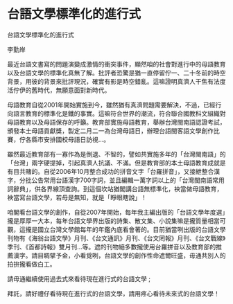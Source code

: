 # 台語文學標準化的進行式

台語文學標準化的進行式
 
李勤岸
 
最近台語文書寫的問題演變成激情的衝突事件，顯然咱的社會對進行中的母語教育以及台語文學的標準化真無了解。批評者恐驚是猶一直停留佇一、二十冬前的時空背景，用彼的背景來批評現況，確實有影是時空錯亂。這嘛證明真濟人干焦有法度活佇伊的舊時代，無願意面對新時代。
 
母語教育自從2001年開始實施到今，雖然猶有真濟問題需要解決，不過，已經行向語言教育的標準化是鐵的事實。這嘛符合世界的潮流，符合聯合國教科文組織對母語教育以及母語保存的呼籲。教育部實施母語教育，舉辦台灣閩南語認證考試，頒發本土母語貢獻獎，製定二月二一為台灣母語日，辦理台語閩客語文學創作比賽，佇各縣市安排國校母語日訪視…。
 
 
 
雖然最近教育部有一寡作為是倒退、不智的，譬如共實施多年的「台灣閩南語」的「台灣」兩字硬提掉，引起真濟人抗議、不滿。但是教育部的本土母語教育成就是有目共賭的。自從2006年10月整合成功的拼音文字「台羅拼音」，又接紲整合漢字，分批公告常用台語漢字700字詞，並且編輯一萬字詞以上的「台灣閩南語常用詞辭典」，供各界線頂查詢。到這個坎站猶閣講台語無標準化，袂當做母語教育，袂當寫台語文學，若毋是無知，就是「睜眼瞎說」！
 
 
 
咱閣看台語文學的創作，自從2007年開始，每年我主編出版的「台語文學年度選」攏是厚厚一大本，每年台語文學界出版的詩集、散文集、小說集嘛是攏質量相當可觀，這攏是國立台灣文學館每年的年鑑內底看會著的。目前猶當咧出版的台語文學刊物有《海翁台語文學》月刊、《台文通訊》月刊、《台文罔報》月刊、《台文戰線》季刊、《首都詩報》雙月刊…等。遮的刊物絕多數攏使用台羅拼音以及教育部的推薦漢字。請目睭擘予金，小看覓咧，台語文學的創作性命遮爾旺盛，毋通共別人的拍拚攏看做白工。
 
 
 
請毋通繼續使用過去式來看待現在進行式的台語文學 ;
 
 
 
拜託，請好禮仔看待現在進行式的台語文學，請用疼心看待未來式的台語文學！

